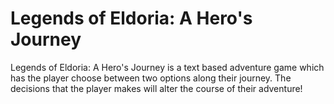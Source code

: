 # Legends of Eldoria: A Hero's Journey

Legends of Eldoria: A Hero's Journey is a text based adventure game which has the player choose between two options along their journey. The decisions that the player makes will alter the course of their adventure! 

